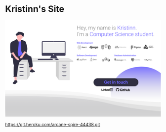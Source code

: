 # Kristinn's Site

![img](./media/design-assets/Frontpage.png)

https://git.heroku.com/arcane-spire-44438.git
